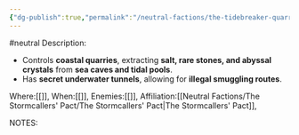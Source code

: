 ```yaml
---
{"dg-publish":true,"permalink":"/neutral-factions/the-tidebreaker-quarries/the-tidebreaker-quarries/"}
---
```


#neutral 
Description:
- Controls **coastal quarries**, extracting **salt, rare stones, and abyssal crystals** from **sea caves and tidal pools**.
- Has **secret underwater tunnels**, allowing for **illegal smuggling routes**.

Where:[[]],
When:[[]],
Enemies:[[]],
Affiliation:[[Neutral Factions/The Stormcallers' Pact/The Stormcallers' Pact\|The Stormcallers' Pact]],


NOTES: